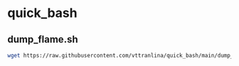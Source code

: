 # quick_bash
## dump_flame.sh

```bash
wget https://raw.githubusercontent.com/vttranlina/quick_bash/main/dump_flame.sh && bash dump_flame.sh 500
```